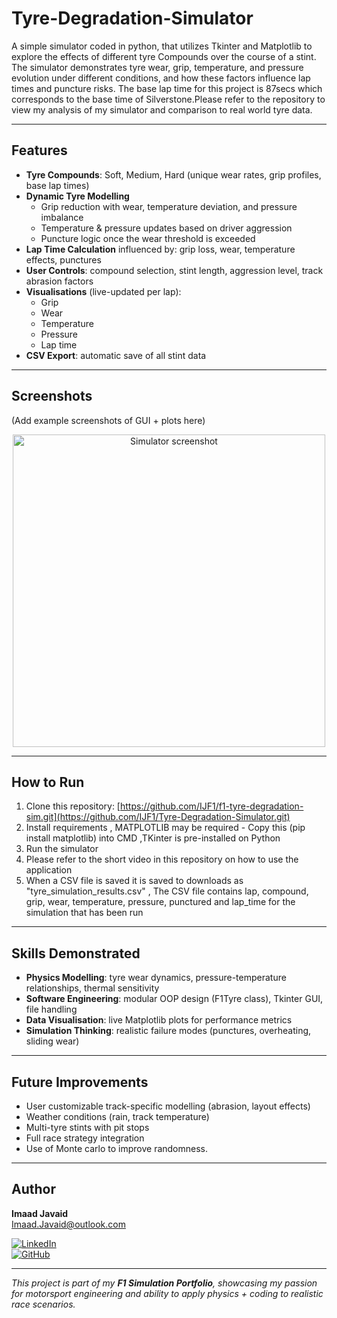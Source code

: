 # Tyre-Degradation-Simulator
A simple simulator coded in python, that utilizes Tkinter and Matplotlib to explore the effects of different tyre Compounds over the course of a stint.
The simulator demonstrates tyre wear, grip, temperature, and pressure evolution under different conditions, and how these factors influence lap times and puncture risks.
The base lap time for this project is 87secs which corresponds to the base time of Silverstone.Please refer to the repository to view my analysis of my simulator and comparison to real world tyre data.

---

## Features

- **Tyre Compounds**: Soft, Medium, Hard (unique wear rates, grip profiles, base lap times)  
- **Dynamic Tyre Modelling**  
  - Grip reduction with wear, temperature deviation, and pressure imbalance  
  - Temperature & pressure updates based on driver aggression  
  - Puncture logic once the wear threshold is exceeded  
- **Lap Time Calculation** influenced by: grip loss, wear, temperature effects, punctures  
- **User Controls**: compound selection, stint length, aggression level, track abrasion factors  
- **Visualisations** (live-updated per lap):  
  - Grip  
  - Wear  
  - Temperature  
  - Pressure  
  - Lap time  
- **CSV Export**: automatic save of all stint data  

---

##  Screenshots

(Add example screenshots of GUI + plots here)

<p align="center">
  <img src="screenshots/example.png" alt="Simulator screenshot" width="500"/>
</p>

---

## How to Run

1) Clone this repository:  [https://github.com/IJF1/f1-tyre-degradation-sim.git](https://github.com/IJF1/Tyre-Degradation-Simulator.git)
2) Install requirements , MATPLOTLIB may be required - Copy this (pip install matplotlib) into CMD ,TKinter is pre-installed on Python
3) Run the simulator
4) Please refer to the short video in this repository on how to use the application
5) When a CSV file is saved it is saved to downloads as "tyre_simulation_results.csv" , The CSV file contains lap, compound, grip, wear, temperature, pressure, punctured and lap_time for the simulation that has been run


---

## Skills Demonstrated

- **Physics Modelling**: tyre wear dynamics, pressure-temperature relationships, thermal sensitivity  
- **Software Engineering**: modular OOP design (F1Tyre class), Tkinter GUI, file handling  
- **Data Visualisation**: live Matplotlib plots for performance metrics  
- **Simulation Thinking**: realistic failure modes (punctures, overheating, sliding wear)  

---

## Future Improvements

- User customizable track-specific modelling (abrasion, layout effects)  
- Weather conditions (rain, track temperature)  
- Multi-tyre stints with pit stops  
- Full race strategy integration
- Use of Monte carlo to improve randomness. 

---

## Author

**Imaad Javaid**  
 [Imaad.Javaid@outlook.com](mailto:Imaad.Javaid@outlook.com) 

[![LinkedIn](https://img.shields.io/badge/LinkedIn-0077B5?style=for-the-badge&logo=linkedin&logoColor=white)](https://linkedin.com/in/imaad-javaid-854941369)  
[![GitHub](https://img.shields.io/badge/GitHub-181717?style=for-the-badge&logo=github&logoColor=white)](https://github.com/IJF1)

---

 *This project is part of my **F1 Simulation Portfolio**, showcasing my passion for motorsport engineering and ability to apply physics + coding to realistic race scenarios.*


